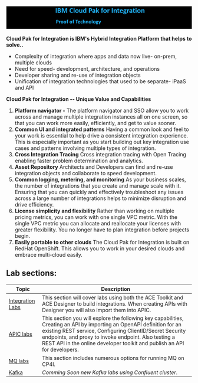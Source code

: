 ![](media\image1.png)

**Cloud Pak for Integration is IBM's Hybrid Integration Platform that
helps to solve..**

-   Complexity of integration where apps and data now live- on-prem,
    multiple clouds
-   Need for speed- development, architecture, and operations
-   Developer sharing and re-use of integration objects
-   Unification of integration technologies that used to be separate-
    iPaaS and API

**Cloud Pak for Integration -- Unique Value and Capabilities**

1.  **Platform navigator -** 
    The platform navigator and SSO allow you to work across and manage
    multiple integration instances all on one screen, so that you can
    work more easily, efficiently, and get to value sooner.
2.  **Common UI and integrated patterns**
    Having a common look and feel to your work is essential to help
    drive a consistent integration experience. This is especially
    important as you start building out key integration use cases and
    patterns involving multiple types of integration.
3.  **Cross Integration Tracing**
    Cross integration tracing with Open Tracing enabling faster problem
    determination and analytics.
4.  **Asset Repository**
    Architects and Developers can find and re-use integration objects
    and collaborate to speed development.
5.  **Common logging, metering, and monitoring**
    As your business scales, the number of integrations that you create
    and manage scale with it. Ensuring that you can quickly and
    effectively troubleshoot any issues across a large number of
    integrations helps to minimize disruption and drive efficiency.
6.  **License simplicity and flexibility** Rather than working on multiple pricing metrics, you can work with
    one single VPC metric. With the single VPC metric you can allocate
    and reallocate your licenses with greater flexibility. You no longer
    have to plan integration before projects begin.
7.  **Easily portable to other clouds**
    The Cloud Pak for Integration is built on RedHat OpenShift. This
    allows you to work in your desired clouds and embrace multi-cloud
    easily.


## Lab sections:

|  Topic                                | Description                                                                
|---------------------------------------|-----------------------------------------------------------------------------|
| [Integration Labs](ACE-labs/index.md)         | This section will cover labs using both the ACE Toolkit and ACE Designer to build integrations. When creating APIs with Designer you will also import them into APIC. |                                        
| [APIC labs](APIC-Labs/index.md)          | This section you will explore the following key capabilities, Creating an API by importing an OpenAPI definition for an existing REST service, Configuring ClientID/Secret Security endpoints, and proxy to invoke endpoint.  Also testing a REST API in the online developer toolkit and publish an API for developers. |
| [MQ labs](MQ-labs/index.md)          | This section includes numerous options for running MQ on CP4I.    |    
| [Kafka](ReadMe.md)          |  *Comming Soon new Kafka labs using Confluent cluster*.   |                   


